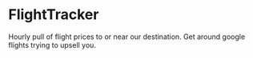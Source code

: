 # FlightTracker
Hourly pull of flight prices to or near our destination. Get around google flights trying to upsell you. 
